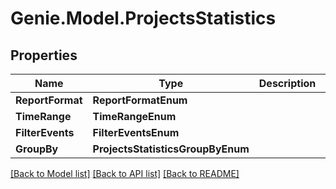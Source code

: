 # Genie.Model.ProjectsStatistics

## Properties

Name | Type | Description | Notes
------------ | ------------- | ------------- | -------------
**ReportFormat** | **ReportFormatEnum** |  | 
**TimeRange** | **TimeRangeEnum** |  | 
**FilterEvents** | **FilterEventsEnum** |  | 
**GroupBy** | **ProjectsStatisticsGroupByEnum** |  | 

[[Back to Model list]](../README.md#documentation-for-models) [[Back to API list]](../README.md#documentation-for-api-endpoints) [[Back to README]](../README.md)

